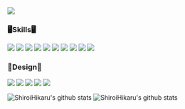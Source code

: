 

<!--
**ShiroiHikaru/ShiroiHikaru** is a ✨ _special_ ✨ repository because its `README.md` (this file) appears on your GitHub profile.

Here are some ideas to get you started:

- 🔭 I’m currently working on ...
- 🌱 I’m currently learning ...
- 👯 I’m looking to collaborate on ...
- 🤔 I’m looking for help with ...
- 💬 Ask me about ...
- 📫 How to reach me: ...
- 😄 Pronouns: ...
- ⚡ Fun fact: ...
-->



<!-- 캡슐랜더 시작 -->
<img src="https://capsule-render.vercel.app/api?type=Waving&color=0:ffffff,100:c3bdf4&height=300&section=header&text=SHIROI%20HIKARU&fontSize=90&animation=fadeIn" />


<!-- 스킬캡션 -->
<div>
  <h3>🖥Skills🖥</h3>
    <img src="https://img.shields.io/badge/HTML5-E34F26?style=flat&logo=HTML5&logoColor=ffffff"/>
    <img src="https://img.shields.io/badge/CSS3-1572B6?style=flat&logo=CSS3&logoColor=ffffff"/> 
    <img src="https://img.shields.io/badge/JAVASCRIPT-F7DF1E?style=flat&logo=JAVASCRIPT&logoColor=141414"/>  
    <img src="https://img.shields.io/badge/JQUERY-0769AD?style=flat&logo=JQUERY&logoColor=ffffff"/> 
    <img src="https://img.shields.io/badge/PHP-777BB4?style=flat&logo=PHP&logoColor=ffffff"/>
    <img src="https://img.shields.io/badge/GitHub-ffffff?style=flat&logo=GitHub&logoColor=181717"/>
    <img src="https://img.shields.io/badge/MySQL-4479A1?style=flat&logo=MySQL&logoColor=ffffff"/>
    <img src="https://img.shields.io/badge/MariaDB-003545?style=flat&logo=MariaDB&logoColor=ffffff"/>
    <img src="https://img.shields.io/badge/Apache-D22128?style=flat&logo=Apache&logoColor=ffffff"/>
    <img src="https://img.shields.io/badge/XAMPP-ffffff?style=flat&logo=XAMPP&logoColor=FB7A24"/>  
</div>

<div>
  <h3>🎨Design🎨</h3>
    <img src="https://img.shields.io/badge/Adobe Creative Cloud-EC1C24?style=flat&logo=Adobe Creative Cloud&logoColor=ffffff"/>  
    <img src="https://img.shields.io/badge/Adobe Photoshop-31A8FF?style=flat&logo=Adobe Photoshop&logoColor=ffffff"/>  
    <img src="https://img.shields.io/badge/Adobe Illustrator-FF9A00?style=flat&logo=Adobe Illustrator&logoColor=ffffff"/>
    <img src="https://img.shields.io/badge/Adobe XD-FF61F6?style=flat&logo=Adobe XD&logoColor=ffffff"/>
    <img src="https://img.shields.io/badge/FIGMA-F24E1E?style=flat&logo=FIGMA&logoColor=ffffff"/>
</div>


<!-- 스테이터스 -->
![ShiroiHikaru's github stats](https://github-readme-stats.vercel.app/api?username=ShiroiHikaru&show_icons=true)  ![ShiroiHikaru's github stats](https://github-readme-stats.vercel.app/api/top-langs/?username=ShiroiHikaru&show_icons=true&hide_border=true&title_color=004386&icon_color=004386&layout=compact)

